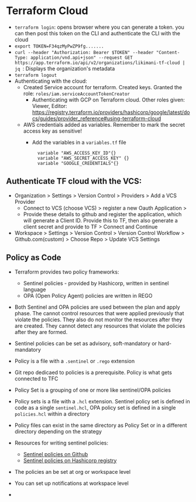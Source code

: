 # Terraform Cloud
- `terraform login`: opens browser where you can generate a token. you can then post this token on the CLI and authenticate the CLI with the cloud
- `export TOKEN=F34qzMyPwZP9fg.......`
- `curl --header "Authorization: Bearer $TOKEN" --header "Content-Type: application/vnd.api+json" --request GET https://app.terraform.io/api/v2/organizations/likimani-tf-cloud | jq `: Displays the organization's metadata
- `terraform logout`
- Authenticating with the cloud:
  - Created Service account for terraform. Created keys. Granted the role: `roles/iam.serviceAccountTokenCreator`
    - Authenticating with GCP on Terraform cloud. Other roles given: Viewer, Editor: <https://registry.terraform.io/providers/hashicorp/google/latest/docs/guides/provider_reference#using-terraform-cloud> 
  - AWS credentials added as variables. Remember to mark the secret access key as sensitive!
    - Add the variables in a `variables.tf` file
      
      ```
        variable "AWS_ACCESS_KEY_ID"{}
        variable "AWS_SECRET_ACCESS_KEY" {}
        variable "GOOGLE_CREDENTIALS"{}
      ```

## Authenticate TF cloud with the VCS:
  - Organization > Settings > Version Control > Providers > Add a VCS Provider
    - Connect to VCS (choose VCS) > register a new Oauth Application >
    - Provide these details to github and register the application, which will generate a Client ID. Provide this to TF, then also generate a client secret and provide to TF > Connect and Continue
  - Workspace > Settings > Version Control > Version Control Workflow > Github.com(custom) > Choose Repo > Update VCS Settings

## Policy as Code
  - Terraform provides two policy frameworks:
    - Sentinel policies - provided by Hashicorp, written in sentinel language
    - OPA (Open Policy Agent) policies are written in REGO
  - Both Sentinel and OPA policies are used between the plan and apply phase. The cannot control resources that were applied previously that violate the policies. They also do not monitor the resources after they are created. They cannot detect any resources that violate the policies after they are formed.
  - Sentinel policies can be set as advisory, soft-mandatory or hard-mandatory
  - Policy is a file with a `.sentinel` or `.rego` extension
  - Git repo dedicaed to policies is a prerequisite. Policy is what gets connected to TFC
  - Policy Set is a grouping of one or more like sentinel/OPA policies
  - Policy sets is a file with a `.hcl` extension. Sentinel policy set is defined in code as a single `sentinel.hcl`, OPA policy set is defined in a single `policies.hcl` within a directory
  - Policy files can exist in the same directory as Policy Set or in a different directory depending on the strategy
  - Resources for writing sentinel policies: 
    - [Sentinel policies on Github](https://github.com/hashicorp/terraform-guides/tree/master/governance)
    - [Sentinel policies on Hashicorp registry](https://registry.terraform.io/browse/policies)
  - The policies an be set at org or workspace level

- You can set up notifications at workspace level
- 